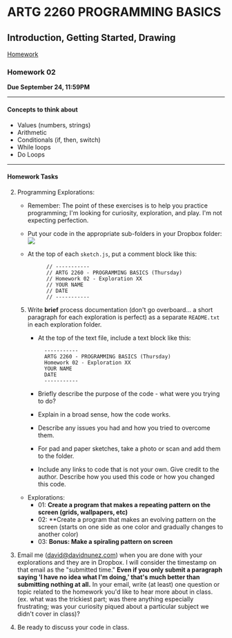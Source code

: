 # ARTG 2260  PROGRAMMING BASICS
## Introduction, Getting Started, Drawing

[Homework](#homework)

### Homework 02

**Due September 24, 11:59PM**

------
####  Concepts to think about 

+ Values (numbers, strings)
+ Arithmetic
+ Conditionals (if, then, switch)
+ While loops
+ Do Loops


------

#### Homework Tasks


2. Programming Explorations:

    - Remember: The point of these exercises is to help you practice programming; I'm looking for curiosity, exploration, and play.  I'm not expecting perfection.
    - Put your code in the appropriate sub-folders in your Dropbox folder:
        ![](./dropbox-example.jpg)
    - At the top of each `sketch.js`, put a comment block like this:

                // -----------
                // ARTG 2260 - PROGRAMMING BASICS (Thursday)
                // Homework 02 - Exploration XX
                // YOUR NAME
                // DATE
                // -----------
    5. Write **brief** process documentation (don't go overboard... a short paragraph for each exploration is perfect) as a separate `README.txt` in each exploration folder.
        - At the top of the text file, include a text block like this:

                -----------
                ARTG 2260 - PROGRAMMING BASICS (Thursday)
                Homework 02 - Exploration XX
                YOUR NAME
                DATE
                -----------
        - Briefly describe the purpose of the code - what were you trying to do?
        - Explain in a broad sense, how the code works.
        - Describe any issues you had and how you tried to overcome them.
        - For pad and paper sketches, take a photo or scan and add them to the folder.
        - Include any links to code that is not your own. Give credit to the author. Describe how you used this code or how you changed this code.
    
    - Explorations:
        - 01: **Create a program that makes a repeating pattern on the screen (grids, wallpapers, etc)**
        - 02: **Create a program that makes an evolving pattern on the screen (starts on one side as one color and gradually changes to another color)
        - 03: **Bonus: Make a spiraling pattern on screen**

3. Email me (david@davidnunez.com) when you are done with your explorations and they are in Dropbox.  I will consider the timestamp on that email as the "submitted time." **Even if you only submit a paragraph saying 'I have no idea what I'm doing,' that's much better than submitting nothing at all.**  In your email, write (at least) one question or topic related to the homework you'd like to hear more about in class. (ex. what was the trickiest part; was there anything especially frustrating; was your curiosity piqued about a particular subject we didn't cover in class)?

4. Be ready to discuss your code in class.
